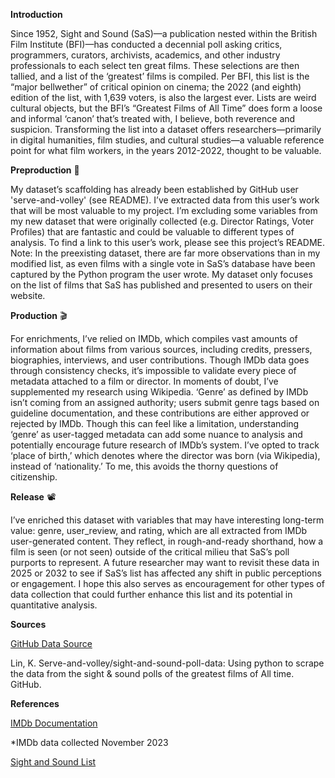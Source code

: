 **Introduction**

Since 1952, Sight and Sound (SaS)—a publication nested within the British Film Institute (BFI)—has conducted a decennial poll asking critics, programmers, curators, archivists, academics, and other industry professionals to each select ten great films. These selections are then tallied, and a list of the ‘greatest’ films is compiled. Per BFI, this list is the “major bellwether” of critical opinion on cinema; the 2022 (and eighth) edition of the list, with 1,639 voters, is also the largest ever. 
Lists are weird cultural objects, but the BFI’s “Greatest Films of All Time” does form a loose and informal ‘canon’ that’s treated with, I believe, both reverence and suspicion. Transforming the list into a dataset offers researchers—primarily in digital humanities, film studies, and cultural studies—a valuable reference point for what film workers, in the years 2012-2022, thought to be valuable. 

**Preproduction** 📝

My dataset’s scaffolding has already been established by GitHub user 'serve-and-volley' (see README). I’ve extracted data from this user’s work that will be most valuable to my project. I’m excluding some variables from my new dataset that were originally collected (e.g. Director Ratings, Voter Profiles) that are fantastic and could be valuable to different types of analysis. To find a link to this user’s work, please see this project’s README.
Note: In the preexisting dataset, there are far more observations than in my modified list, as even films with a single vote in SaS’s database have been captured by the Python program the user wrote. My dataset only focuses on the list of films that SaS has published and presented to users on their website. 

**Production** 🎬

For enrichments, I’ve relied on IMDb, which compiles vast amounts of information about films from various sources, including credits, pressers, biographies, interviews, and user contributions. Though IMDb data goes through consistency checks, it’s impossible to validate every piece of metadata attached to a film or director. In moments of doubt, I’ve supplemented my research using Wikipedia. 
‘Genre’ as defined by IMDb isn’t coming from an assigned authority; users submit genre tags based on guideline documentation, and these contributions are either approved or rejected by IMDb. Though this can feel like a limitation, understanding ‘genre’ as user-tagged metadata can add some nuance to analysis and potentially encourage future research of IMDb’s system. 
I’ve opted to track ‘place of birth,’ which denotes where the director was born (via Wikipedia), instead of ‘nationality.’ To me, this avoids the thorny questions of citizenship.

**Release** 📽️

I’ve enriched this dataset with variables that may have interesting long-term value: genre, user_review, and rating, which are all extracted from IMDb user-generated content. They reflect, in rough-and-ready shorthand, how a film is seen (or not seen) outside of the critical milieu that SaS’s poll purports to represent. A future researcher may want to revisit these data in 2025 or 2032 to see if SaS’s list has affected any shift in public perceptions or engagement. I hope this also serves as encouragement for other types of data collection that could further enhance this list and its potential in quantitative analysis. 


**Sources**

[GitHub Data Source](https://github.com/serve-and-volley/sight-and-sound-poll-data) 

Lin, K. Serve-and-volley/sight-and-sound-poll-data: Using python to scrape the data from the sight &amp; sound polls of the greatest films of All time. GitHub. 

**References**

[IMDb Documentation](https://help.imdb.com/article/contribution/titles/genres/GZDRMS6R742JRGAG#)

*IMDb data collected November 2023

[Sight and Sound List](https://www.bfi.org.uk/sight-and-sound/greatest-films-all-time)
















 
 
  
